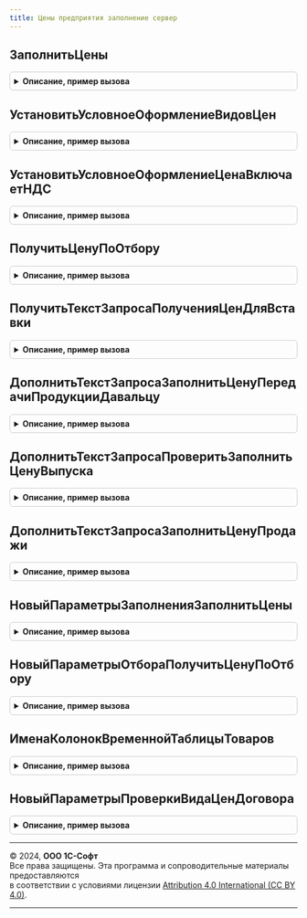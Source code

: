```yaml
---
title: Цены предприятия заполнение сервер
---
```



## ЗаполнитьЦены
<details style="margin: 1em 0; padding: 0.5em; border: 1px solid #ccc; border-radius: 6px;">

<summary style="font-weight: bold; cursor: pointer;">Описание, пример вызова</summary>

```bsl

// Заполняет реквизит "Цена" в товарной табличной части.
//
// Параметры:
// 		ТабличнаяЧасть - ДанныеФормыКоллекция, ТабличнаяЧасть - Товарная табличная часть документа. Содержит в том числе:
// 			* НомерСтроки			- Число - Номер строки
// 			* Номенклатура			- СправочникСсылка.Номенклатура - Номенклатура
// 			* Характеристика		- СправочникСсылка.ХарактеристикиНоменклатуры - Характеристика номенклатуры
// 			* Количество			- Число - Количество
// 			* КоличествоУпаковок	- Число - Количество упаковок
// 	ВыделенныеСтроки - Массив, Неопределено - Массив выделенных строк,
// 												если Неопределено, то будут заполнены ВСЕ строки.
// 	ПараметрыЗаполнения - см. НовыйПараметрыЗаполненияЗаполнитьЦены
// 	СтруктураДействий - см. ОбработкаТабличнойЧастиСервер.ОбработатьСтрокуТЧ.СтруктураДействий
//
// Возвращаемое значение:
//   Булево - Истина, если цены успешно заполнены.
//
Функция ЗаполнитьЦены(ТабличнаяЧасть, Экспорт
```

Пример вызова
```bsl
Результат = ЦеныПредприятияЗаполнениеСервер.ЗаполнитьЦены(ТабличнаяЧасть, );
```
</details>

## УстановитьУсловноеОформлениеВидовЦен
<details style="margin: 1em 0; padding: 0.5em; border: 1px solid #ccc; border-radius: 6px;">

<summary style="font-weight: bold; cursor: pointer;">Описание, пример вызова</summary>

```bsl

// Устанавливаем условное оформление для вида цены.
//
// Параметры:
//  Форма - ФормаКлиентскогоПриложения - Содержит данную форму
//  ИмяПоляВводаВидаЦены - Строка - Наименование элемента формы, содержащего вид цены,
//                                  если оно отличается от "ТоварыВидЦены".
//  ПутьКПолюОтбора - Строка - Полный путь к реквизиту "ВидЦены",
//                             если он отличается от "Объект.Товары.ВидЦены".
//
Процедура УстановитьУсловноеОформлениеВидовЦен(Форма, Экспорт
```

Пример вызова
```bsl
ЦеныПредприятияЗаполнениеСервер.УстановитьУсловноеОформлениеВидовЦен(Форма, );
```
</details>

## УстановитьУсловноеОформлениеЦенаВключаетНДС
<details style="margin: 1em 0; padding: 0.5em; border: 1px solid #ccc; border-radius: 6px;">

<summary style="font-weight: bold; cursor: pointer;">Описание, пример вызова</summary>

```bsl

// Устанавливаем условное оформление для поля сумма с НДС
//		в зависимости от флага "ЦенаВключаетНДС".
//
// Параметры:
//	Форма - ФормаКлиентскогоПриложения - Содержит данную форму
//	ИмяПоляВводаСуммыСНДС - Строка - Наименование элемента формы, содержащего сумму с НДС,
//                                   если оно отличается от "ТоварыСуммаСНДС".
//
Процедура УстановитьУсловноеОформлениеЦенаВключаетНДС( Экспорт
```

Пример вызова
```bsl
ЦеныПредприятияЗаполнениеСервер.УстановитьУсловноеОформлениеЦенаВключаетНДС();
```
</details>

## ПолучитьЦенуПоОтбору
<details style="margin: 1em 0; padding: 0.5em; border: 1px solid #ccc; border-radius: 6px;">

<summary style="font-weight: bold; cursor: pointer;">Описание, пример вызова</summary>

```bsl

// Возвращает цену по переданному отбору.
//
// Параметры:
//		ПараметрыОтбора - см. НовыйПараметрыОтбораПолучитьЦенуПоОтбору
//
// Возвращаемое значение:
// 		Число - Цена
//
Функция ПолучитьЦенуПоОтбору(ПараметрыОтбора) Экспорт
```

Пример вызова
```bsl
Результат = ЦеныПредприятияЗаполнениеСервер.ПолучитьЦенуПоОтбору(ПараметрыОтбора) 
```
</details>

## ПолучитьТекстЗапросаПолученияЦенДляВставки
<details style="margin: 1em 0; padding: 0.5em; border: 1px solid #ccc; border-radius: 6px;">

<summary style="font-weight: bold; cursor: pointer;">Описание, пример вызова</summary>

```bsl

// Получить текст запроса получения цен для вставки в прочие запросы.
//
// Параметры:
//  ИмяВременнойТаблицыТоваров - Строка - Имя временной таблицы товаров вышестоящего запроса (таблица товаров на входе)
//  ИмяВременнойТаблицыЦен - Строка - Имя временной таблицы цен на выходе
//  ИменаКолонок - см. ИменаКолонокВременнойТаблицыТоваров
//  ДатаЗапроса - Неопределено, Дата - Дата запроса, для получении информации какой вариант ценообразования применить
//
// Возвращаемое значение:
//  Строка - Получить текст запроса получения цен для вставки
Функция ПолучитьТекстЗапросаПолученияЦенДляВставки(ИмяВременнойТаблицыТоваров, Экспорт
```

Пример вызова
```bsl
Результат = ЦеныПредприятияЗаполнениеСервер.ПолучитьТекстЗапросаПолученияЦенДляВставки(ИмяВременнойТаблицыТоваров, );
```
</details>

## ДополнитьТекстЗапросаЗаполнитьЦенуПередачиПродукцииДавальцу
<details style="margin: 1em 0; padding: 0.5em; border: 1px solid #ccc; border-radius: 6px;">

<summary style="font-weight: bold; cursor: pointer;">Описание, пример вызова</summary>

```bsl

// Добавляет запрос в пакет запросов для получения данных, необходимых для получения цены передачи продукции давальцу.
//
// Параметры:
//  СтруктураДействий - см. ПакетнаяОбработкаТабличнойЧастиКлиентСервер.ПолучитьСтруктуруКэшируемыеЗначения
//  ОписаниеЗапроса - см. ПакетнаяОбработкаТабличнойЧастиСервер.ОписаниеЗапроса
//  КэшированныеЗначения - Структура
Процедура ДополнитьТекстЗапросаЗаполнитьЦенуПередачиПродукцииДавальцу(СтруктураДействий, ОписаниеЗапроса, КэшированныеЗначения) Экспорт
```

Пример вызова
```bsl
ЦеныПредприятияЗаполнениеСервер.ДополнитьТекстЗапросаЗаполнитьЦенуПередачиПродукцииДавальцу(СтруктураДействий, ОписаниеЗапроса, КэшированныеЗначения) 
```
</details>

## ДополнитьТекстЗапросаПроверитьЗаполнитьЦенуВыпуска
<details style="margin: 1em 0; padding: 0.5em; border: 1px solid #ccc; border-radius: 6px;">

<summary style="font-weight: bold; cursor: pointer;">Описание, пример вызова</summary>

```bsl

// Добавляет запрос в пакет запросов для получения данных, необходимых для получения цены выпуска.
//
// Параметры:
//  СтруктураДействий - см. ПакетнаяОбработкаТабличнойЧастиКлиентСервер.ПолучитьСтруктуруКэшируемыеЗначения
//  ОписаниеЗапроса - см. ПакетнаяОбработкаТабличнойЧастиСервер.ОписаниеЗапроса
//  КэшированныеЗначения - Структура
Процедура ДополнитьТекстЗапросаПроверитьЗаполнитьЦенуВыпуска(СтруктураДействий, ОписаниеЗапроса, КэшированныеЗначения) Экспорт
```

Пример вызова
```bsl
ЦеныПредприятияЗаполнениеСервер.ДополнитьТекстЗапросаПроверитьЗаполнитьЦенуВыпуска(СтруктураДействий, ОписаниеЗапроса, КэшированныеЗначения) 
```
</details>

## ДополнитьТекстЗапросаЗаполнитьЦенуПродажи
<details style="margin: 1em 0; padding: 0.5em; border: 1px solid #ccc; border-radius: 6px;">

<summary style="font-weight: bold; cursor: pointer;">Описание, пример вызова</summary>

```bsl

// Добавляет запрос в пакет запросов для получения данных, необходимых для получения цены продажи.
//
// Параметры:
//  СтруктураДействий - см. ПакетнаяОбработкаТабличнойЧастиКлиентСервер.ПолучитьСтруктуруКэшируемыеЗначения
//  ОписаниеЗапроса - см. ПакетнаяОбработкаТабличнойЧастиСервер.ОписаниеЗапроса
//  КэшированныеЗначения - Структура
//
Процедура ДополнитьТекстЗапросаЗаполнитьЦенуПродажи(СтруктураДействий, ОписаниеЗапроса, КэшированныеЗначения) Экспорт
```

Пример вызова
```bsl
ЦеныПредприятияЗаполнениеСервер.ДополнитьТекстЗапросаЗаполнитьЦенуПродажи(СтруктураДействий, ОписаниеЗапроса, КэшированныеЗначения) 
```
</details>

## НовыйПараметрыЗаполненияЗаполнитьЦены
<details style="margin: 1em 0; padding: 0.5em; border: 1px solid #ccc; border-radius: 6px;">

<summary style="font-weight: bold; cursor: pointer;">Описание, пример вызова</summary>

```bsl

// Конструктор параметров метода ЗаполнитьЦены.
//
// Возвращаемое значение:
// 	Структура - Структура параметров заполнения:
// 		Обязательные поля.
// 			* Дата - Дата - Дата документа
// 			* Валюта - СправочникСсылка.Валюты - Валюта документа
// 			* Соглашение - СправочникСсылка.СоглашенияСКлиентами -
// 							если ключ отсутствует, значит должен быть заполнен параметр "ВидЦены".
// 			* ВидЦены - СправочникСсылка.ВидыЦен -
// 							если параметр отсутствует, значит должен быть заполнен параметр "Соглашение".
// 		Необязательные поля.
// 			* ПоляЗаполнения - Строка - Строка с перечислением заполняемых полей в таблице;
// 					значение по умолчанию: "Цена"; дополнительные поля - "ВидЦены, СрокПоставки, СтавкаНДС".
// 			* КолонкиПоЗначению - см. ОбщегоНазначенияУТ.ВыгрузитьТаблицуЗначений.КолонкиПоЗначению
// 			* ДругиеИменаКолонок - см. ОбщегоНазначенияУТ.ВыгрузитьТаблицуЗначений.НовыеИменаКолонок
// 			* РассчитыватьНаборы - Булево
// 			* Организация - СправочникСсылка.Организации
// 			* НалогообложениеНДС - ПеречислениеСсылка.ТипыНалогообложенияНДС
// 			* ВозвращатьМногооборотнуюТару - Булево
//
Функция НовыйПараметрыЗаполненияЗаполнитьЦены() Экспорт
```

Пример вызова
```bsl
Результат = ЦеныПредприятияЗаполнениеСервер.НовыйПараметрыЗаполненияЗаполнитьЦены() 
```
</details>

## НовыйПараметрыОтбораПолучитьЦенуПоОтбору
<details style="margin: 1em 0; padding: 0.5em; border: 1px solid #ccc; border-radius: 6px;">

<summary style="font-weight: bold; cursor: pointer;">Описание, пример вызова</summary>

```bsl

// Функция-конструктор структуры отбора для получения цены, используется для получения атомарного значения цены.
// Используется как параметр метода ПолучитьЦенуПоОтбору().
//
// Возвращаемое значение:
//	Структура - Структура параметров заполнения поля отбора:
//		* Дата - Дата - дата, на которую необходимо получение цены.
//		* Валюта - СправочникСсылка.Валюты -
//		* Номенклатура - СправочникСсылка.Номенклатура -
//		* Характеристика - СправочникСсылка.ХарактеристикиНоменклатуры -
//		* Упаковка - СправочникСсылка.УпаковкиЕдиницыИзмерения -
//		* Серия - СправочникСсылка.СерииНоменклатуры -
//		* ВидЦены - СправочникСсылка.ВидыЦен - .
//
Функция НовыйПараметрыОтбораПолучитьЦенуПоОтбору() Экспорт
```

Пример вызова
```bsl
Результат = ЦеныПредприятияЗаполнениеСервер.НовыйПараметрыОтбораПолучитьЦенуПоОтбору() 
```
</details>

## ИменаКолонокВременнойТаблицыТоваров
<details style="margin: 1em 0; padding: 0.5em; border: 1px solid #ccc; border-radius: 6px;">

<summary style="font-weight: bold; cursor: pointer;">Описание, пример вызова</summary>

```bsl

// Имена колонок временной таблицы товаров.
//
// Возвращаемое значение:
//  Структура - Имена колонок временной таблицы товаров:
// * ИмяКолонкиНомерСтроки - Строка - По умолчанию "НомерСтроки"
// * ИмяКолонкиСерия - Строка - По умолчанию "Серия"
// * ИмяКолонкиУпаковка - Строка - По умолчанию "Упаковка"
// * ИмяКолонкиВидЦены - Строка - Если колонки в таблице нет, то используется параметр "ВидЦены"
// * ИмяКолонкиВалюта - Строка - Если колонки в таблице нет, то используется параметр "Валюта"
Функция ИменаКолонокВременнойТаблицыТоваров() Экспорт
```

Пример вызова
```bsl
Результат = ЦеныПредприятияЗаполнениеСервер.ИменаКолонокВременнойТаблицыТоваров() 
```
</details>

## НовыйПараметрыПроверкиВидаЦенДоговора
<details style="margin: 1em 0; padding: 0.5em; border: 1px solid #ccc; border-radius: 6px;">

<summary style="font-weight: bold; cursor: pointer;">Описание, пример вызова</summary>

```bsl

// Конструктор параметров проверки вида цен договора для заполнения.
//
// Возвращаемое значение:
//	Структура - Структура параметров проверки вида цен договора:
// 	* ИмяТабличнойЧасти           - Строка - Имя табличной части документа
// 	* ПредставлениеТабличнойЧасти - Строка - Представление названия табличной части
// 	* ВидЦеныДоговора             - СправочникСсылка.ВидыЦен - Выбранный вид цен договора
// 	* ПолеВидаЦен                 - Строка - Название поля вида цен договора
// 	* ЦенаВключаетНДС             - Булево - признак включения НДС в цену для выбранного вида цен.
//
Функция НовыйПараметрыПроверкиВидаЦенДоговора() Экспорт
```

Пример вызова
```bsl
Результат = ЦеныПредприятияЗаполнениеСервер.НовыйПараметрыПроверкиВидаЦенДоговора() 
```
</details>

---

© 2024, **ООО 1С-Софт**  
Все права защищены. Эта программа и сопроводительные материалы предоставляются  
в соответствии с условиями лицензии [Attribution 4.0 International (CC BY 4.0)](https://creativecommons.org/licenses/by/4.0/legalcode).

---
